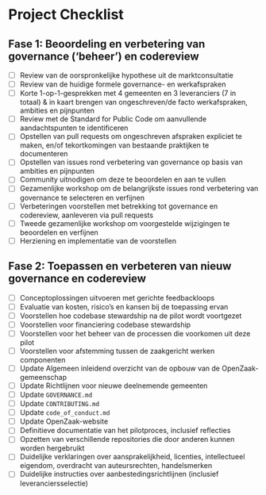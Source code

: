 # Project Checklist

## Fase 1: Beoordeling en verbetering van governance (‘beheer’) en codereview
- [ ] Review van de oorspronkelijke hypothese uit de marktconsultatie
- [ ] Review van de huidige formele governance- en werkafspraken
- [ ] Korte 1-op-1-gesprekken met 4 gemeenten en 3 leveranciers (7 in totaal) & in kaart brengen van ongeschreven/de facto werkafspraken, ambities en pijnpunten
- [ ] Review met de Standard for Public Code om aanvullende aandachtspunten te identificeren
- [ ] Opstellen van pull requests om ongeschreven afspraken expliciet te maken, en/of tekortkomingen van bestaande praktijken te documenteren
- [ ] Opstellen van issues rond verbetering van governance op basis van ambities en pijnpunten
- [ ] Community uitnodigen om deze te beoordelen en aan te vullen
- [ ] Gezamenlijke workshop om de belangrijkste issues rond verbetering van governance te selecteren en verfijnen
- [ ] Verbeteringen voorstellen met betrekking tot governance en codereview, aanleveren via pull requests
- [ ] Tweede gezamenlijke workshop om voorgestelde wijzigingen te beoordelen en verfijnen
- [ ] Herziening en implementatie van de voorstellen

## Fase 2: Toepassen en verbeteren van nieuw governance en codereview
- [ ] Conceptoplossingen uitvoeren met gerichte feedbackloops
- [ ] Evaluatie van kosten, risico’s en kansen bij de toepassing ervan
- [ ] Voorstellen hoe codebase stewardship na de pilot wordt voortgezet
- [ ] Voorstellen voor financiering codebase stewardship 
- [ ] Voorstellen voor het beheer van de processen die voorkomen uit deze pilot
- [ ] Voorstellen voor afstemming tussen de zaakgericht werken componenten 
- [ ] Update Algemeen inleidend overzicht van de opbouw van de OpenZaak-gemeenschap
- [ ] Update Richtlijnen voor nieuwe deelnemende gemeenten
- [ ] Update `GOVERNANCE.md`
- [ ] Update `CONTRIBUTING.md`
- [ ] Update `code_of_conduct.md`
- [ ] Update OpenZaak-website
- [ ] Definitieve documentatie van het pilotproces, inclusief reflecties
- [ ] Opzetten van verschillende repositories die door anderen kunnen worden hergebruikt
- [ ] Duidelijke verklaringen over aansprakelijkheid, licenties, intellectueel eigendom, overdracht van auteursrechten, handelsmerken
- [ ] Duidelijke instructies over aanbestedingsrichtlijnen (inclusief leveranciersselectie)
